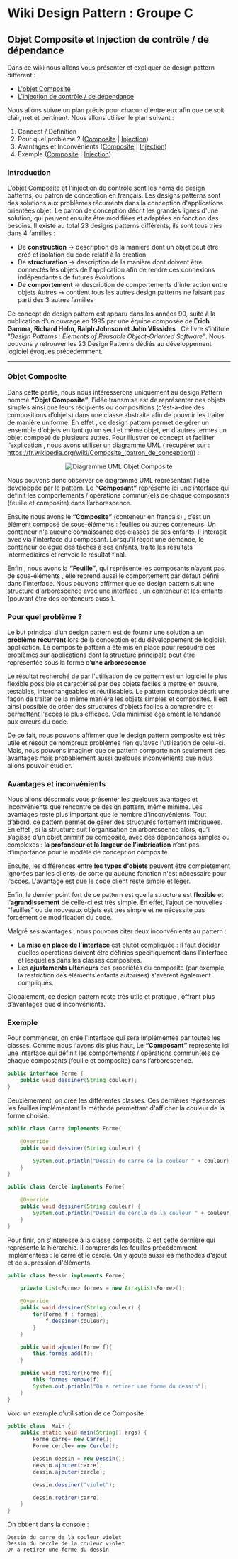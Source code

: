 # Wiki Design Pattern : Groupe C
## Objet Composite et Injection de contrôle / de dépendance

Dans ce wiki nous allons vous présenter et expliquer de design pattern different : 
* [L'objet Composite](#objetComposite) 
* [L'injection de contrôle / de dépendance](#injection)

Nous allons suivre un plan précis pour chacun d'entre eux afin que ce soit clair, net et pertinent. Nous allons utiliser le plan suivant : 
1. Concept / Définition 
2. Pour quel problème ? ([Composite](#problemeComposite) | [Injection](#problemeInjection))
3. Avantages et Inconvénients ([Composite](#aiComposite) | [Injection](#aiInjection))
4. Exemple ([Composite](#exempleComposite) | [Injection](#exempleInjection))

### Introduction

L’objet Composite et l'injection de contrôle sont les noms de design patterns, ou patron de conception en français. Les designs patterns sont des solutions aux problèmes récurrents dans la conception d'applications orientées objet. Le patron de conception décrit les grandes lignes d'une solution, qui peuvent ensuite être modifiées et adaptées en fonction des besoins. Il existe au total 23 designs patterns différents, ils sont tous triés dans 4 familles : 
* De **construction** → description de la manière dont un objet peut être créé et isolation du code relatif à la création 
* De **structuration** → description de la manière dont doivent être connectés les objets de l'application afin de rendre ces connexions indépendantes de futures évolutions 
* De **comportement** →  description de comportements d'interaction entre objets
Autres → contient tous les autres design patterns ne faisant pas parti des 3 autres familles 

Ce concept de design pattern est apparu dans les années 90, suite à la publication d'un ouvrage en 1995 par une équipe composée de **Erich Gamma, Richard Helm, Ralph Johnson et John Vlissides** . Ce livre s’intitule _"Design Patterns : Elements of Reusable Object-Oriented Software"_. Nous pouvons y retrouver les 23 Design Patterns dédiés au développement logiciel évoqués précédemment.

------------------------------------------------------------------------------------------------------------------------------------
### Objet Composite <a id="objetComposite"></a> 

Dans cette partie, nous nous intéresserons uniquement au design Pattern nommé  **“Objet Composite”**, l’idée transmise est de représenter des objets simples ainsi que leurs récipients ou compositions (c’est-à-dire des compositions d’objets) dans une classe abstraite afin de pouvoir les traiter de manière uniforme. En effet , ce design pattern permet de gérer un ensemble d'objets en tant qu'un seul et même objet, en d'autres termes un objet composé de plusieurs autres. Pour illustrer ce concept et faciliter l’explication , nous avons utiliser un diagramme UML ( récupérer sur : https://fr.wikipedia.org/wiki/Composite_(patron_de_conception))  : 
<p align="center">
  <img src="https://www.cjoint.com/doc/22_12/LLbiZfMmdPS_Capture-d’écran-2022-12-01-à-09.35.15.png" alt="Diagramme UML Objet Composite"/>
</p>

Nous pouvons donc observer ce diagramme UML représentant l’idée développée par le pattern. 
Le **“Composant”** représente ici une interface qui définit les comportements / opérations commun(e)s de chaque composants (feuille et composite) dans l’arborescence. 

Ensuite nous avons le **“Composite”** (conteneur en francais) , c’est un élément composé de sous-éléments : feuilles ou autres conteneurs. Un conteneur n'a aucune connaissance des classes de ses enfants. Il interagit avec via l'interface du composant. Lorsqu'il reçoit une demande, le conteneur délègue des tâches à ses enfants, traite les résultats intermédiaires et renvoie le résultat final. 

Enfin , nous avons la **“Feuille”**, qui représente les composants n’ayant pas de sous-éléments , elle reprend aussi le comportement par défaut défini dans l'interface.
Nous pouvons affirmer que ce design pattern suit une structure d'arborescence avec une interface , un conteneur et les enfants (pouvant être des conteneurs aussi). 

### Pour quel problème ? <a id="problemeComposite"></a>

Le but principal d’un design pattern est de fournir une solution a un **problème récurrent** lors de la conception et du développement de logiciel, application. Le composite pattern a été mis en place pour résoudre des problèmes sur applications dont la structure principale peut être représentée sous la forme d’**une arborescence**. 

Le résultat recherché de par l'utilisation de ce pattern est un logiciel le plus flexible possible et caractérisé par des objets faciles à mettre en œuvre, testables, interchangeables et réutilisables. Le pattern composite décrit une façon de traiter de la même manière les objets simples et composites. Il est ainsi possible de créer des structures d'objets faciles à comprendre et permettant l'accès le plus efficace. Cela minimise également la tendance aux erreurs du code.

De ce fait, nous pouvons affirmer que le design pattern composite est très utile et résout de nombreux problèmes rien qu'avec l’utilisation de celui-ci. Mais, nous pouvons imaginer que ce pattern comporte non seulement des avantages mais probablement aussi quelques inconvénients que nous allons pouvoir étudier. 

### Avantages et inconvénients <a id="aiComposite"></a>

Nous allons désormais vous présenter les quelques avantages et inconvénients que rencontre ce design pattern, même minime. Les avantages reste plus important que le nombre d'inconvénients.  Tout d’abord, ce pattern permet de gérer des structures fortement imbriquées. En effet , si la structure suit l’organisation en arborescence alors, qu’il s’agisse d’un objet primitif ou composite, avec des dépendances simples ou complexes : **la profondeur et la largeur de l’imbrication** n’ont pas d’importance pour le modèle de conception composite. 

Ensuite, les différences entre **les types d'objets** peuvent être complètement ignorées par les clients, de sorte qu'aucune fonction n'est nécessaire pour l'accès. L'avantage est que le code client reste simple et léger. 

Enfin, le dernier point fort de ce pattern est que la structure est **flexible** et l’**agrandissement** de celle-ci est très simple. En effet, l’ajout de nouvelles “feuilles” ou de nouveaux objets est très simple et ne nécessite pas forcément de modification du code. 

Malgré ses avantages , nous pouvons citer deux inconvénients au pattern  : 

* La **mise en place de l’interface** est plutôt compliquée : il faut décider quelles opérations doivent être définies spécifiquement dans l’interface et lesquelles dans les classes composites.
* Les **ajustements ultérieurs** des propriétés du composite (par exemple, la restriction des éléments enfants autorisés) s'avèrent également compliqués. 

Globalement, ce design pattern reste très utile et pratique , offrant plus d’avantages que d'inconvénients. 

### Exemple <a id="exempleComposite"></a>

Pour commencer, on crée l'interface qui sera implémentée par toutes les classes. Comme nous l'avons dis plus haut, Le **“Composant”** représente ici une interface qui définit les comportements / opérations commun(e)s de chaque composants (feuille et composite) dans l’arborescence. 
```java
public interface Forme {
    public void dessiner(String couleur);
}
```
Deuxièmement, on crée les différentes classes. Ces dernières réprésentes les feuilles implémentant la méthode permettant d'afficher la couleur de la forme choisie. 
```java
public class Carre implements Forme{

    @Override
    public void dessiner(String couleur) {

        System.out.println("Dessin du carre de la couleur " + couleur);
    }
}

public class Cercle implements Forme{

    @Override
    public void dessiner(String couleur) {
        System.out.println("Dessin du cercle de la couleur " + couleur);
    }
}
```
Pour finir, on s'interesse à la classe composite. C'est cette dernière qui représente la hiérarchie. Il comprends les feuilles précédemment implémentées : le carré et le cercle. On y ajoute aussi les méthodes d'ajout et de supression d'éléments. 
```java
public class Dessin implements Forme{

    private List<Forme> formes = new ArrayList<Forme>();

    @Override
    public void dessiner(String couleur) {
        for(Forme f : formes){
            f.dessiner(couleur);
        }
    }

    public void ajouter(Forme f){
        this.formes.add(f);
    }

    public void retirer(Forme f){
        this.formes.remove(f);
        System.out.println("On a retirer une forme du dessin");
    }
}
```
Voici un exemple d'utilisation de ce Composite. 
```java
public class  Main {
    public static void main(String[] args) {
        Forme carre= new Carre();
        Forme cercle= new Cercle();

        Dessin dessin = new Dessin();
        dessin.ajouter(carre);
        dessin.ajouter(cercle);

        dessin.dessiner("violet");

        dessin.retirer(carre);
    }
}
```
On obtient dans la console :
```
Dessin du carre de la couleur violet
Dessin du cercle de la couleur violet
On a retirer une forme du dessin
```





